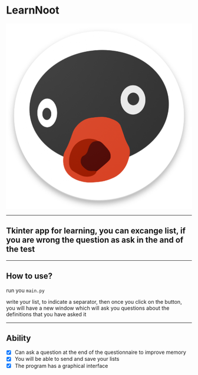 # LearnNoot

![LearnNoot logo](unnamed.png "LearnNoot logo")
****
## Tkinter app for learning, you can excange list, if you are wrong the question as ask in the and of the test
****
## How to use? 

run you `main.py`

write your list, to indicate a separator, then once you click on the button, you will have a new window which will ask you questions about the definitions that you have asked it
****
## Ability

- [x] Can ask a question at the end of the questionnaire to improve memory
- [x] You will be able to send and save your lists
- [x] The program has a graphical interface  
